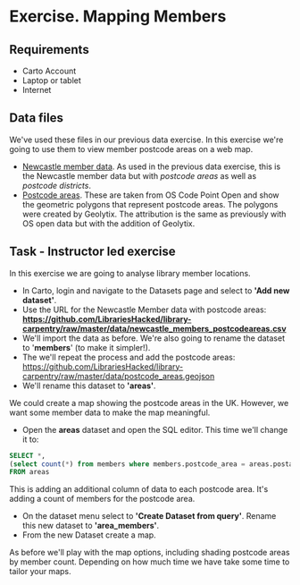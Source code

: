 Exercise.  Mapping Members
==========================

Requirements
------------

- Carto Account
- Laptop or tablet
- Internet

Data files
----------

We've used these files in our previous data exercise.  In this exercise we're going to use them to view member postcode areas on a web map.

- [Newcastle member data](https://github.com/LibrariesHacked/library-carpentry/raw/master/data/newcastle_members_postcodeareas.csv).  As used in the previous data exercise, this is the Newcastle member data but with *postcode areas* as well as *postcode districts*.
- [Postcode areas](https://github.com/LibrariesHacked/library-carpentry/raw/master/data/postcode_areas.geojson).  These are taken from OS Code Point Open and show the geometric polygons that represent postcode areas.  The polygons were created by Geolytix.  The attribution is the same as previously with OS open data but with the addition of Geolytix.

Task - Instructor led exercise
------------------------------

In this exercise we are going to analyse library member locations.

- In Carto, login and navigate to the Datasets page and select to **'Add new dataset'**.
- Use the URL for the Newcastle Member data with postcode areas: **https://github.com/LibrariesHacked/library-carpentry/raw/master/data/newcastle_members_postcodeareas.csv**
- We'll import the data as before.  We're also going to rename the dataset to '**members**' (to make it simpler!).
- The we'll repeat the process and add the postcode areas: https://github.com/LibrariesHacked/library-carpentry/raw/master/data/postcode_areas.geojson
- We'll rename this dataset to **'areas'**.

We could create a map showing the postcode areas in the UK.  However, we want some member data to make the map meaningful.

- Open the **areas** dataset and open the SQL editor. This time we'll change it to:

```SQL
SELECT *,
(select count(*) from members where members.postcode_area = areas.postarea) as members
FROM areas
```

This is adding an additional column of data to each postcode area.  It's adding a count of members for the postcode area.

- On the dataset menu select to **'Create Dataset from query'**.  Rename this new dataset to **'area_members'**.
- From the new Dataset create a map.

As before we'll play with the map options, including shading postcode areas by member count.  Depending on how much time we have take some time to tailor your maps.
